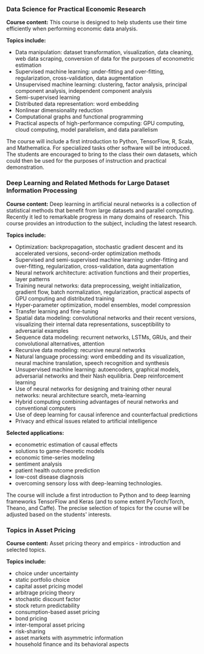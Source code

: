 ### Data Science for Practical Economic Research
**Course content:** This course is designed to help students use their time efficiently when performing economic data analysis. 

**Topics include:**  
- Data manipulation: dataset transformation, visualization, data cleaning, web data scraping, conversion of data for the purposes of econometric estimation  
- Supervised machine learning: under-fitting and over-fitting, regularization, cross-validation, data augmentation  
- Unsupervised machine learning: clustering, factor analysis, principal component analysis, independent component analysis  
- Semi-supervised learning  
- Distributed data representation: word embedding 
- Nonlinear dimensionality reduction  
- Computational graphs and functional programming  
- Practical aspects of high-performance computing: GPU computing, cloud computing, model parallelism, and data parallelism  

The course will include a first introduction to Python, TensorFlow, R, Scala, and Mathematica. For specialized tasks other software will be introduced. The students are encouraged to bring to the class their own datasets, which could then be used for the purposes of instruction and practical demonstration.

### Deep Learning and Related Methods for Large Dataset Information Processing
**Course content:** Deep learning in artificial neural networks is a collection of statistical methods that benefit from large datasets and parallel computing. Recently it led to remarkable progress in many domains of research. This course provides an introduction to the subject, including the latest research.

**Topics include:** 
- Optimization: backpropagation, stochastic gradient descent and its accelerated versions, second-order optimization methods 
- Supervised and semi-supervised machine learning: under-fitting and over-fitting, regularization, cross-validation, data augmentation 
- Neural network architecture: activation functions and their properties, layer patterns 
- Training neural networks: data preprocessing, weight initialization, gradient flow, batch normalization, regularization, practical aspects of GPU computing and distributed training
- Hyper-parameter optimization, model ensembles, model compression 
- Transfer learning and fine-tuning 
- Spatial data modeling: convolutional networks and their recent versions, visualizing their internal data representations, susceptibility to adversarial examples 
- Sequence data modeling: recurrent networks, LSTMs, GRUs, and their convolutional alternatives, attention 
- Recursive data modeling: recursive neural networks 
- Natural language processing: word embedding and its visualization, neural machine translation, speech recognition and synthesis 
- Unsupervised machine learning: autoencoders, graphical models, adversarial networks and their Nash equilibria. Deep reinforcement learning 
- Use of neural networks for designing and training other neural networks: neural architecture search, meta-learning 
- Hybrid computing combining advantages of neural networks and conventional computers 
- Use of deep learning for causal inference and counterfactual predictions 
- Privacy and ethical issues related to artificial intelligence 

**Selected applications:**
- econometric estimation of causal effects
- solutions to game-theoretic models
- economic time-series modeling
- sentiment analysis
- patient health outcome prediction
- low-cost disease diagnosis
- overcoming sensory loss with deep-learning technologies. 

The course will include a first introduction to Python and to deep learning frameworks TensorFlow and Keras (and to some extent PyTorch/Torch, Theano, and Caffe). The precise selection of topics for the course will be adjusted based on the students' interests.

### Topics in Asset Pricing
**Course content:** Asset pricing theory and empirics - introduction and selected topics. 

**Topics include:**
- choice under uncertainty
- static portfolio choice
- capital asset pricing model
- arbitrage pricing theory
- stochastic discount factor 
- stock return predictability
- consumption-based asset pricing
- bond pricing
- inter-temporal asset pricing
- risk-sharing
- asset markets with asymmetric information
- household finance and its behavioral aspects
